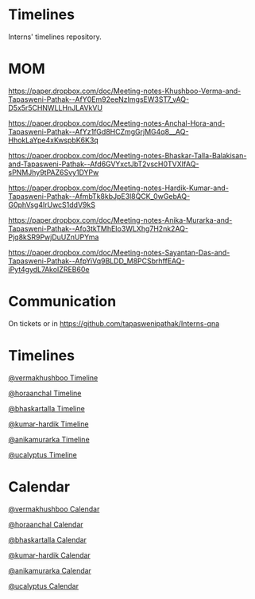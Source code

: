 # Timelines
Interns' timelines repository.

# MOM

https://paper.dropbox.com/doc/Meeting-notes-Khushboo-Verma-and-Tapasweni-Pathak--AfY0Em92eeNzImgsEW3ST7_vAQ-D5x5r5CHNWLLHnJLAVkVU

https://paper.dropbox.com/doc/Meeting-notes-Anchal-Hora-and-Tapasweni-Pathak--AfYz1fGd8HCZmgGrjMG4q8__AQ-HhokLaYpe4xKwspbK6K3q

https://paper.dropbox.com/doc/Meeting-notes-Bhaskar-Talla-Balakisan-and-Tapasweni-Pathak--Afd6GVYxctJbT2vscH0TVXIfAQ-sPNMJhy9tPAZ6Svy1DYPw

https://paper.dropbox.com/doc/Meeting-notes-Hardik-Kumar-and-Tapasweni-Pathak--AfmbTk8kbJpE3l8QCK_0wGebAQ-G0phVsg4IrUwcS1ddV9kS

https://paper.dropbox.com/doc/Meeting-notes-Anika-Murarka-and-Tapasweni-Pathak--Afo3tkTMhEIo3WLXhg7H2nk2AQ-Pjq8kSR9PwjDuUZnUPYma

https://paper.dropbox.com/doc/Meeting-notes-Sayantan-Das-and-Tapasweni-Pathak--AfpYiVq9BLDD_M8PCSbrhffEAQ-iPyt4gydL7AkoIZREB60e

# Communication

On tickets or in https://github.com/tapaswenipathak/Interns-qna

# Timelines

[@vermakhushboo Timeline]() 

[@horaanchal Timeline]()

[@bhaskartalla Timeline]()

[@kumar-hardik Timeline]()

[@anikamurarka Timeline]()

[@ucalyptus Timeline]()

# Calendar

[@vermakhushboo Calendar]()

[@horaanchal Calendar]( https://calendly.com/horaanchal17/15min)

[@bhaskartalla Calendar]()

[@kumar-hardik Calendar]()

[@anikamurarka Calendar]()

[@ucalyptus Calendar]()
